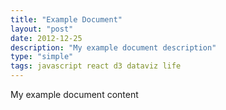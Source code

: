```yaml
---
title: "Example Document"
layout: "post"
date: 2012-12-25
description: "My example document description"
type: "simple"
tags: javascript react d3 dataviz life
---
```


My example document content
